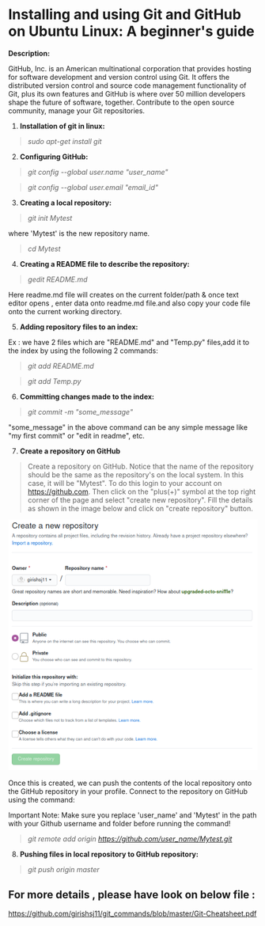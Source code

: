 # Installing and using Git and GitHub on Ubuntu Linux: A beginner's guide

**Description:**
  
   GitHub, Inc. is an American multinational corporation that provides hosting for software development and version control using Git. It offers the distributed version control and source code management functionality of Git, plus its own features and GitHub is where over 50 million developers shape the future of software, together. Contribute to the open source community, manage your Git repositories.
    
1. **Installation of git in linux:**
    
> *sudo apt-get install git*

2. **Configuring GitHub:**

> *git config --global user.name "user_name"*

> *git config --global user.email "email_id"*

3. **Creating a local repository:**

> *git init Mytest*

where 'Mytest' is the new repository name.

> *cd Mytest*

4. **Creating a README file to describe the repository:**

> *gedit README.md*

Here readme.md file will creates on the current folder/path  & once text editor opens , enter data onto readme.md file.and also copy your code file onto the current working directory.
      
      
5. **Adding repository files to an index:**

Ex : we have 2 files which are "README.md" and "Temp.py" files,add it to the index by using the following 2 commands:

> *git add README.md*

> *git add Temp.py*

6. **Committing changes made to the index:**

> *git commit -m "some_message"*

"some_message" in the above command can be any simple message like "my first commit" or "edit in readme", etc.
      
7. **Create a repository on GitHub**

> Create a repository on GitHub. Notice that the name of the repository should be the same as the repository's on the local system. In this case, it will be "Mytest". To do this login to your account on https://github.com. Then click on the "plus(+)" symbol at the top right corner of the page and select "create new repository". Fill the details as shown in the image below and click on "create repository" button.

![new repository_creation](/new_repository.png)

Once this is created, we can push the contents of the local repository onto the GitHub repository in your profile. Connect to the repository on GitHub using the command:

Important Note: Make sure you replace 'user_name' and 'Mytest' in the path with your Github username and folder before running the command!
    
> *git remote add origin https://github.com/user_name/Mytest.git*

8. **Pushing files in local repository to GitHub repository:**

> *git push origin master*


## For more details , please have look on below file :

https://github.com/girishsj11/git_commands/blob/master/Git-Cheatsheet.pdf

